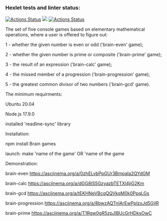 ### Hexlet tests and linter status:

[![Actions Status](https://github.com/LarisaIsaykina/frontend-project-lvl1/workflows/hexlet-check/badge.svg)](https://github.com/LarisaIsaykina/frontend-project-lvl1/actions)
<a href="https://codeclimate.com/github/codeclimate/codeclimate/maintainability"><img src="https://api.codeclimate.com/v1/badges/a99a88d28ad37a79dbf6/maintainability" /></a>
[![Actions Status](https://github.com/LarisaIsaykina/frontend-project-lvl1/actions/workflows/nodejs.yml/badge.svg)](https://github.com/LarisaIsaykina/frontend-project-lvl1/actions/workflows/nodejs.yml)

The set of five console games based on elementary mathematical operations, where a user is offered to figure out:

1 - whether the given number is even or odd ('brain-even' game);

2 - whether the given number is prime or composite ('brain-prime' game);

3 - the result of an expression ('brain-calc' game);

4 - the missed member of a progression ('brain-progression' game);

5 - the greatest common divisor of two numbers ('brain-gcd' game).

The minimum requirments: 

Ubuntu 20.04

Node.js 17.9.0

installed 'readline-sync' library

Installation:

npm install Brain games

launch: make 'name of the game' OR 'name of the game
 
Demonstration:
 
brain-even  https://asciinema.org/a/0zhELvbPpGUr3BmpaIa2QYdGM
 
brain-calc https://asciinema.org/a/dGG8IS5GzyazbTETXl4jiG2Km
 
brain-gcd  https://asciinema.org/a/tEKHNeVBcqQQVkqM0k0PpqLGs
 
brain-progression https://asciinema.org/a/8bwzAQTnIArEwPplzxJd5GjIR
 
brain-prime https://asciinema.org/a/T1Rgw0gR5zpJlBUcGrHDksOwC
